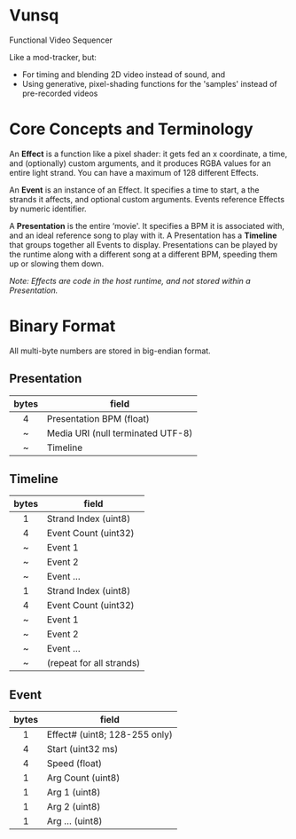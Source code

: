# Vunsq
Functional Video Sequencer

Like a mod-tracker, but:

* For timing and blending 2D video instead of sound, and
* Using generative, pixel-shading functions for the 'samples' instead of pre-recorded videos


# Core Concepts and Terminology

An **Effect** is a function like a pixel shader: it gets fed an x coordinate, a time, and (optionally) custom arguments, and it produces RGBA values for an entire light strand.
You can have a maximum of 128 different Effects.

An **Event** is an instance of an Effect. It specifies a time to start, a the strands it affects, and optional custom arguments.
Events reference Effects by numeric identifier.

<!--
A **Pattern** is a re-usable grouping of Events.
You can have a maximum of 128 defined Patterns in a **Pattern Library**.

An **Instance** is (surprise!) an instance of a pattern. Like an Event, it specifies a time to start and a strand offset.
-->

A **Presentation** is the entire ‘movie'. It specifies a BPM it is associated with, and an ideal reference song to play with it.
A Presentation has <!-- a Pattern Library and --> a **Timeline** that groups together all Events <!-- and Instances --> to display.
Presentations can be played by the runtime along with a different song at a different BPM, speeding them up or slowing them down.

_Note: Effects are code in the host runtime, and not stored within a Presentation._


# Binary Format

All multi-byte numbers are stored in big-endian format.

## Presentation

 bytes | field
:-----:|-----------------------------------
   4   | Presentation BPM (float)
   ~   | Media URI (null terminated UTF-8)
   ~   | Timeline


<!--
## Pattern Library

 bytes | field
:-----:|-----------------------------------
   1   | Pattern Count (uint8; max:128)
   2   | Pattern 128 Event Count (uint16)
   ~   | Pattern 128 Event 1
   ~   | Pattern 128 Event 2
   ~   | Pattern 128 Event …
   2   | Pattern 129 Event Count (uint16)
   ~   | Pattern 129 Event 1
   ~   | Pattern 129 Event 2
   ~   | Pattern 129 Event …
   2   | Pattern … Event Count (uint16)
   ~   | Pattern … Event 1
   ~   | Pattern … Event 2
   ~   | Pattern … Event …
-->

## Timeline

 bytes | field
:-----:|-----------------------------------
   1   | Strand Index (uint8)
   4   | Event Count (uint32)
   ~   | Event 1
   ~   | Event 2
   ~   | Event …
   1   | Strand Index (uint8)
   4   | Event Count (uint32)
   ~   | Event 1
   ~   | Event 2
   ~   | Event …
   ~   | (repeat for all strands)


## Event

 bytes | field
:-----:|-----------------------------------
   1   | Effect#    (uint8; 128-255 only)
   4   | Start      (uint32 ms)
   4   | Speed      (float)
   1   | Arg Count  (uint8)
   1   | Arg 1      (uint8)
   1   | Arg 2      (uint8)
   1   | Arg …      (uint8)

<!--
## Instance

 bytes | field
:-----:|-----------------------------------
   1   | Pattern# (uint8; 0-127 only)
   4   | Start    (uint32 ms)
   4   | Speed    (float)
-->